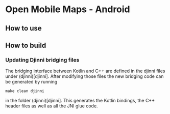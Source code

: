 # Open Mobile Maps - Android
## How to use

## How to build

### Updating Djinni bridging files

The bridging interface between Kotlin and C++ are defined in the djinni files under (djinni)[djinni]. After modifying those files the new bridging code can be generated by running

```make clean djinni```

in the folder (djinni)[djinni]. This generates the Kotlin bindings, the C++ header files as well as all the JNI glue code.
